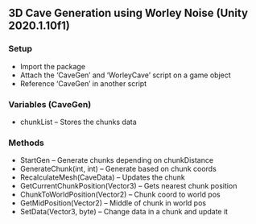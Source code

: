 ## 3D Cave Generation using Worley Noise (Unity 2020.1.10f1)

### Setup
- Import the package
- Attach the ‘CaveGen’ and ‘WorleyCave’ script on a game object
- Reference ‘CaveGen’ in another script

### Variables (CaveGen)
- chunkList – Stores the chunks data

### Methods
- StartGen – Generate chunks depending on chunkDistance
- GenerateChunk(int, int) – Generate based on chunk coords
- RecalculateMesh(CaveData) – Updates the chunk
- GetCurrentChunkPosition(Vector3) – Gets nearest chunk position
- ChunkToWorldPosition(Vector2) – Chunk coord to world pos
- GetMidPosition(Vector2) – Middle of chunk in world pos
- SetData(Vector3, byte) – Change data in a chunk and update it
